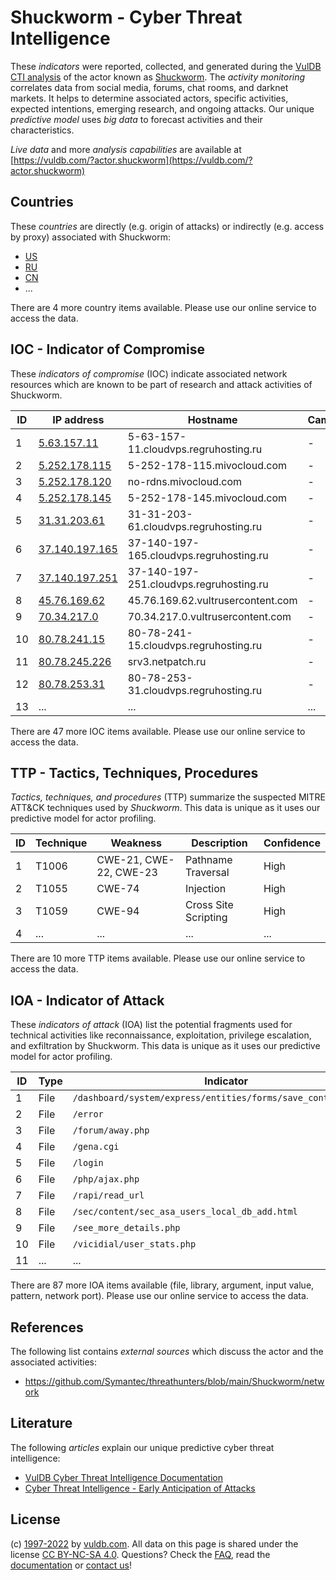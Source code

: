 # Shuckworm - Cyber Threat Intelligence

These _indicators_ were reported, collected, and generated during the [VulDB CTI analysis](https://vuldb.com/?kb.cti) of the actor known as [Shuckworm](https://vuldb.com/?actor.shuckworm). The _activity monitoring_ correlates data from social media, forums, chat rooms, and darknet markets. It helps to determine associated actors, specific activities, expected intentions, emerging research, and ongoing attacks. Our unique _predictive model_ uses _big data_ to forecast activities and their characteristics.

_Live data_ and more _analysis capabilities_ are available at [https://vuldb.com/?actor.shuckworm](https://vuldb.com/?actor.shuckworm)

## Countries

These _countries_ are directly (e.g. origin of attacks) or indirectly (e.g. access by proxy) associated with Shuckworm:

* [US](https://vuldb.com/?country.us)
* [RU](https://vuldb.com/?country.ru)
* [CN](https://vuldb.com/?country.cn)
* ...

There are 4 more country items available. Please use our online service to access the data.

## IOC - Indicator of Compromise

These _indicators of compromise_ (IOC) indicate associated network resources which are known to be part of research and attack activities of Shuckworm.

ID | IP address | Hostname | Campaign | Confidence
-- | ---------- | -------- | -------- | ----------
1 | [5.63.157.11](https://vuldb.com/?ip.5.63.157.11) | 5-63-157-11.cloudvps.regruhosting.ru | - | High
2 | [5.252.178.115](https://vuldb.com/?ip.5.252.178.115) | 5-252-178-115.mivocloud.com | - | High
3 | [5.252.178.120](https://vuldb.com/?ip.5.252.178.120) | no-rdns.mivocloud.com | - | High
4 | [5.252.178.145](https://vuldb.com/?ip.5.252.178.145) | 5-252-178-145.mivocloud.com | - | High
5 | [31.31.203.61](https://vuldb.com/?ip.31.31.203.61) | 31-31-203-61.cloudvps.regruhosting.ru | - | High
6 | [37.140.197.165](https://vuldb.com/?ip.37.140.197.165) | 37-140-197-165.cloudvps.regruhosting.ru | - | High
7 | [37.140.197.251](https://vuldb.com/?ip.37.140.197.251) | 37-140-197-251.cloudvps.regruhosting.ru | - | High
8 | [45.76.169.62](https://vuldb.com/?ip.45.76.169.62) | 45.76.169.62.vultrusercontent.com | - | High
9 | [70.34.217.0](https://vuldb.com/?ip.70.34.217.0) | 70.34.217.0.vultrusercontent.com | - | High
10 | [80.78.241.15](https://vuldb.com/?ip.80.78.241.15) | 80-78-241-15.cloudvps.regruhosting.ru | - | High
11 | [80.78.245.226](https://vuldb.com/?ip.80.78.245.226) | srv3.netpatch.ru | - | High
12 | [80.78.253.31](https://vuldb.com/?ip.80.78.253.31) | 80-78-253-31.cloudvps.regruhosting.ru | - | High
13 | ... | ... | ... | ...

There are 47 more IOC items available. Please use our online service to access the data.

## TTP - Tactics, Techniques, Procedures

_Tactics, techniques, and procedures_ (TTP) summarize the suspected MITRE ATT&CK techniques used by _Shuckworm_. This data is unique as it uses our predictive model for actor profiling.

ID | Technique | Weakness | Description | Confidence
-- | --------- | -------- | ----------- | ----------
1 | T1006 | CWE-21, CWE-22, CWE-23 | Pathname Traversal | High
2 | T1055 | CWE-74 | Injection | High
3 | T1059 | CWE-94 | Cross Site Scripting | High
4 | ... | ... | ... | ...

There are 10 more TTP items available. Please use our online service to access the data.

## IOA - Indicator of Attack

These _indicators of attack_ (IOA) list the potential fragments used for technical activities like reconnaissance, exploitation, privilege escalation, and exfiltration by Shuckworm. This data is unique as it uses our predictive model for actor profiling.

ID | Type | Indicator | Confidence
-- | ---- | --------- | ----------
1 | File | `/dashboard/system/express/entities/forms/save_control/[GUID]` | High
2 | File | `/error` | Low
3 | File | `/forum/away.php` | High
4 | File | `/gena.cgi` | Medium
5 | File | `/login` | Low
6 | File | `/php/ajax.php` | High
7 | File | `/rapi/read_url` | High
8 | File | `/sec/content/sec_asa_users_local_db_add.html` | High
9 | File | `/see_more_details.php` | High
10 | File | `/vicidial/user_stats.php` | High
11 | ... | ... | ...

There are 87 more IOA items available (file, library, argument, input value, pattern, network port). Please use our online service to access the data.

## References

The following list contains _external sources_ which discuss the actor and the associated activities:

* https://github.com/Symantec/threathunters/blob/main/Shuckworm/network

## Literature

The following _articles_ explain our unique predictive cyber threat intelligence:

* [VulDB Cyber Threat Intelligence Documentation](https://vuldb.com/?kb.cti)
* [Cyber Threat Intelligence - Early Anticipation of Attacks](https://www.scip.ch/en/?labs.20201022)

## License

(c) [1997-2022](https://vuldb.com/?kb.changelog) by [vuldb.com](https://vuldb.com/?kb.about). All data on this page is shared under the license [CC BY-NC-SA 4.0](https://creativecommons.org/licenses/by-nc-sa/4.0/). Questions? Check the [FAQ](https://vuldb.com/?kb.faq), read the [documentation](https://vuldb.com/?kb) or [contact us](https://vuldb.com/?contact)!
